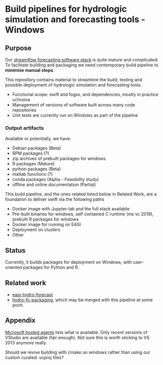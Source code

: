 # Build pipelines for hydrologic simulation and forecasting tools - Windows

## Purpose

Our [streamflow forecasting software stack](https://github.com/csiro-hydroinformatics/streamflow-forecasting-tools-onboard/) is quite mature and complicated. To facilitate building and packaging we need contemporary build pipeline to **minimise manual steps**.

This repository contains material to streamline the build, testing and possible deployment of hydrologic simulation and forecasting tools.

* Functional scope: swift and fogss, and dependencies, mostly in practice uchronia
* Management of versions of software built across many code repositories
* Unit tests are currently run on Windows as part of the pipeline

### Output artifacts

Available or potentially, we have:

* Debian packages (Beta)
* RPM packages (?)
* zip archives of prebuilt packages for windows.
* R packages (Mature)
* python packages (Beta)
* matlab functions (?)
* conda packages (Alpha - Feasibility study)
* offline and online documentation (Partial)

This build pipeline, and the ones related listed below in Related Work, are a foundation to deliver swift via the following paths

* Docker image with Jupyter-lab and the full stack available
* Pre-built binaries for windows, self contained C runtime (ms vc 2019), prebuilt R packages for windows
* Docker image for running on EASI
* Deployment on clusters
* Other

## Status

Currently, it builds packages for deployment on Windows, with user-oriented packages for Python and R.

## Related work

* [easi-hydro-forecast](https://bitbucket.csiro.au/projects/SF/repos/easi-hydro-forecast/browse)
* [hydro-fc-packaging](https://bitbucket.csiro.au/projects/SF/repos/hydro-fc-packaging/browse), which may be merged with this pipeline at some point.

## Appendix

[Microsoft hosted agents](https://docs.microsoft.com/en-us/azure/devops/pipelines/agents/hosted?view=azure-devops&tabs=yaml) lists what is available. Only recent versions of VStudio are available (fair enough). Not sure this is worth sticking to VS 2013 anymore really.

Should we revive building with cmake on windows rather than using our custom curated .vcproj files?

